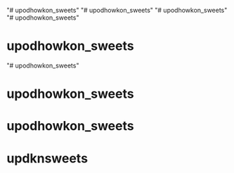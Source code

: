 "# upodhowkon_sweets" 
"# upodhowkon_sweets" 
"# upodhowkon_sweets" 
"# upodhowkon_sweets" 
# upodhowkon_sweets
"# upodhowkon_sweets" 
# upodhowkon_sweets
# upodhowkon_sweets
# updknsweets
